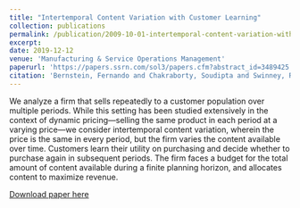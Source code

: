 ```yaml
---
title: "Intertemporal Content Variation with Customer Learning"
collection: publications
permalink: /publication/2009-10-01-intertemporal-content-variation-with-customer-learning
excerpt: 
date: 2019-12-12
venue: 'Manufacturing & Service Operations Management'
paperurl: 'https://papers.ssrn.com/sol3/papers.cfm?abstract_id=3489425'
citation: 'Bernstein, Fernando and Chakraborty, Soudipta and Swinney, Robert, Intertemporal Content Variation with Customer Learning (August 27, 2020). Manufacturing & Service Operations Management, Vol. 24, No. 3'
---
```

We analyze a firm that sells repeatedly to a customer population over multiple periods. While this setting has been studied extensively in the context of dynamic pricing—selling the same product in each period at a varying price—we consider intertemporal content variation, wherein the price is the same in every period, but the firm varies the content available over time. Customers learn their utility on purchasing and decide whether to purchase again in subsequent periods. The firm faces a budget for the total amount of content available during a finite planning horizon, and allocates content to maximize revenue.

[Download paper here]([https://papers.ssrn.com/sol3/Delivery.cfm/SSRN_ID3882096_code2633614.pdf?abstractid=3489425&mirid=1])
